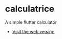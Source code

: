 # calculatrice

A  simple flutter calculator

- [Visit the web version ](https://calculatrice006.web.app)
